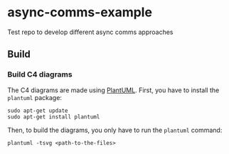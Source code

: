 # async-comms-example
Test repo to develop different async comms approaches

## Build

### Build C4 diagrams

The C4 diagrams are made using [PlantUML](https://plantuml.com/). First, you have to install the `plantuml` package:

```shell
sudo apt-get update
sudo apt-get install plantuml
```

Then, to build the diagrams, you only have to run the `plantuml` command:

```shell
plantuml -tsvg <path-to-the-files>
```
